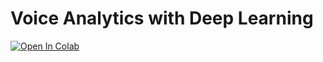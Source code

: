 # Voice Analytics with Deep Learning
[![Open In Colab](https://colab.research.google.com/assets/colab-badge.svg)](https://colab.research.google.com/github/rbg-research/AI-Training)

